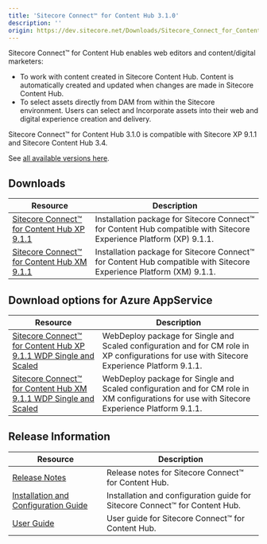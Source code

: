 ```yaml
---
title: 'Sitecore Connect™ for Content Hub 3.1.0'
description: ''
origin: https://dev.sitecore.net/Downloads/Sitecore_Connect_for_Content_Hub/3x/Sitecore_Connect_for_Content_Hub_310.aspx
---
```


Sitecore Connect™ for Content Hub enables web editors and content/digital marketers:

- To work with content created in Sitecore Content Hub. Content is automatically created and updated when changes are made in Sitecore Content Hub.
- To select assets directly from DAM from within the Sitecore environment. Users can select and Incorporate assets into their web and digital experience creation and delivery.

Sitecore Connect™ for Content Hub 3.1.0 is compatible with Sitecore XP 9.1.1 and Sitecore Content Hub 3.4.

See [all available versions here](/downloads/Sitecore_Connect_for_Content_Hub).

## Downloads

| Resource                                                                                                                                                                                                                                                                                  | Description                                                                                                          |
| ----------------------------------------------------------------------------------------------------------------------------------------------------------------------------------------------------------------------------------------------------------------------------------------- | -------------------------------------------------------------------------------------------------------------------- |
| [Sitecore Connect™ for Content Hub XP 9.1.1](https://scdp.blob.core.windows.net/downloads/Sitecore%20Connect%20for%20Content%20Hub/3x/Sitecore%20Connect%20for%20Content%20Hub%20310/Secure/Sitecore%20Connect%20for%20Content%20Hub%20XP%20for%209.1.1%20v.%203.1.0%20rev.%2000188.zip) | Installation package for Sitecore Connect™ for Content Hub compatible with Sitecore Experience Platform (XP) 9.1.1. |
| [Sitecore Connect™ for Content Hub XM 9.1.1](https://scdp.blob.core.windows.net/downloads/Sitecore%20Connect%20for%20Content%20Hub/3x/Sitecore%20Connect%20for%20Content%20Hub%20310/Secure/Sitecore%20Connect%20for%20Content%20Hub%20XM%20for%209.1.1%20v.%203.1.0%20rev.%2000188.zip) | Installation package for Sitecore Connect™ for Content Hub compatible with Sitecore Experience Platform (XM) 9.1.1. |

## Download options for Azure AppService

| Resource                                                                                                                                                                                                                                                                                                              | Description                                                                                                                                 |
| --------------------------------------------------------------------------------------------------------------------------------------------------------------------------------------------------------------------------------------------------------------------------------------------------------------------- | ------------------------------------------------------------------------------------------------------------------------------------------- |
| [Sitecore Connect™ for Content Hub XP 9.1.1 WDP Single and Scaled](https://scdp.blob.core.windows.net/downloads/Sitecore%20Connect%20for%20Content%20Hub/3x/Sitecore%20Connect%20for%20Content%20Hub%20310/Secure/Sitecore%20Connect%20for%20Content%20Hub%20XP%20for%209.1.1%20v.%203.1.0%20rev.%2000188.scwdp.zip) | WebDeploy package for Single and Scaled configuration and for CM role in XP configurations for use with Sitecore Experience Platform 9.1.1. |
| [Sitecore Connect™ for Content Hub XM 9.1.1 WDP Single and Scaled](https://scdp.blob.core.windows.net/downloads/Sitecore%20Connect%20for%20Content%20Hub/3x/Sitecore%20Connect%20for%20Content%20Hub%20310/Secure/Sitecore%20Connect%20for%20Content%20Hub%20XM%20for%209.1.1%20v.%203.1.0%20rev.%2000188.scwdp.zip) | WebDeploy package for Single and Scaled configuration and for CM role in XM configurations for use with Sitecore Experience Platform 9.1.1. |

## Release Information

| Resource                                                                                                                                                                                                                                              | Description                                                                  |
| ----------------------------------------------------------------------------------------------------------------------------------------------------------------------------------------------------------------------------------------------------- | ---------------------------------------------------------------------------- |
| [Release Notes](/downloads/Sitecore_Connect_for_Content_Hub/3x/Sitecore_Connect_for_Content_Hub_310/Release_Notes)                                                                                                                                    | Release notes for Sitecore Connect™ for Content Hub.                        |
| [Installation and Configuration Guide](https://scdp.blob.core.windows.net/downloads/Sitecore%20Connect%20for%20Content%20Hub/3x/Sitecore%20Connect%20for%20Content%20Hub%20310/Secure/Sitecore_Connect_for_Content_Hub_3_1_Installation_Guide-en.pdf) | Installation and configuration guide for Sitecore Connect™ for Content Hub. |
| [User Guide](https://scdp.blob.core.windows.net/downloads/Sitecore%20Connect%20for%20Content%20Hub/3x/Sitecore%20Connect%20for%20Content%20Hub%20310/Secure/Sitecore_Connect_for_Content_Hub_3_1_user_guide-en.pdf)                                   | User guide for Sitecore Connect™ for Content Hub.                           |
